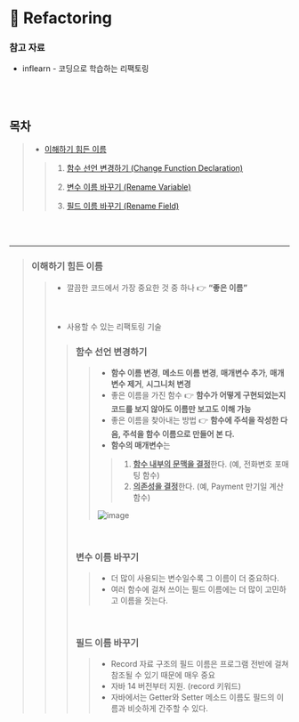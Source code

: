 # 💫 Refactoring

### 참고 자료

- inflearn - 코딩으로 학습하는 리팩토링

<br>

<br>

## 목차

> - [이해하기 힘든 이름](#이해하기-힘든-이름)
>
> > 1. [함수 선언 변경하기 (Change Function Declaration)](#함수-선언-변경하기)
> >
> > 2. [변수 이름 바꾸기 (Rename Variable)](#변수-이름-바꾸기)
> > 3. [필드 이름 바꾸기 (Rename Field)](#필드-이름-바꾸기)

<br>
<br>

---

> ### 이해하기 힘든 이름
>
> > - 깔끔한 코드에서 가장 중요한 것 중 하나 👉  **“좋은 이름”**
> >
> > <br>
> >
> > - 사용할 수 있는 리팩토링 기술
> >
> > > ### 함수 선언 변경하기
> > >
> > > > - **함수 이름 변경**, **메소드 이름 변경**, **매개변수 추가**, **매개변수 제거**, **시그니처 변경**
> > > > - 좋은 이름을 가진 함수 👉 **함수가 어떻게 구현되었는지 코드를 보지 않아도 이름만 보고도
> > > >   이해 가능**
> > > > - 좋은 이름을 찾아내는 방법 👉 **함수에 주석을 작성한 다음, 주석을 함수 이름으로 만들어 본
> > > >   다.**
> > > > - **함수의 매개변수**는
> > > >
> > > > > 1. <u>**함수 내부의 문맥을 결정**</u>한다. (예, 전화변호 포매팅 함수)
> > > > > 2. <u>**의존성을 결정**</u>한다. (예, Payment 만기일 계산 함수)
> > > >
> > > > ![image](https://user-images.githubusercontent.com/63089631/198878019-34b441fb-9fc9-47d8-9a96-9fe1950f7cf8.png)
> > >
> > > <br>
> > >
> > > ### 변수 이름 바꾸기
> > >
> > > > - 더 많이 사용되는 변수일수록 그 이름이 더 중요하다.
> > > > - 여러 함수에 걸쳐 쓰이는 필드 이름에는 더 많이 고민하고 이름을 짓는다.
> > >
> > > <br>
> > >
> > > ### 필드 이름 바꾸기
> > >
> > > > - Record 자료 구조의 필드 이름은 프로그램 전반에 걸쳐 참조될 수 있기 때문에 매우 중요
> > > > - 자바 14 버전부터 지원. (record 키워드)
> > > > - 자바에서는 Getter와 Setter 메소드 이름도 필드의 이름과 비슷하게 간주할 수 있다.